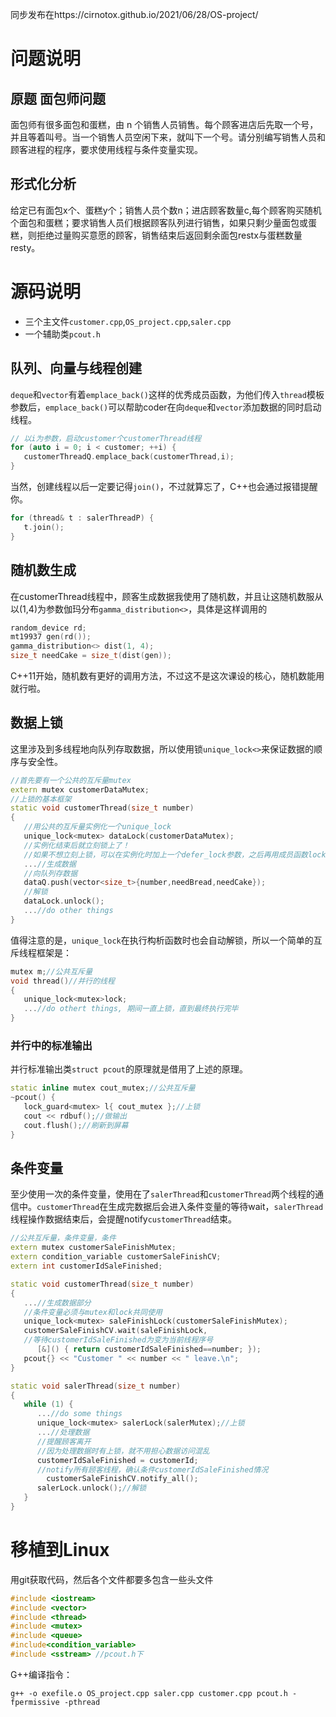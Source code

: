 同步发布在https://cirnotox.github.io/2021/06/28/OS-project/
# 问题说明
## 原题 面包师问题
面包师有很多面包和蛋糕，由 n 个销售人员销售。每个顾客进店后先取一个号，并且等着叫号。当一个销售人员空闲下来，就叫下一个号。请分别编写销售人员和顾客进程的程序，要求使用线程与条件变量实现。
## 形式化分析
给定已有面包x个、蛋糕y个；销售人员个数n；进店顾客数量c,每个顾客购买随机个面包和蛋糕；要求销售人员们根据顾客队列进行销售，如果只剩少量面包或蛋糕，则拒绝过量购买意愿的顾客，销售结束后返回剩余面包restx与蛋糕数量resty。
# 源码说明
* 三个主文件`customer.cpp`,`OS_project.cpp`,`saler.cpp`
* 一个辅助类`pcout.h`
## 队列、向量与线程创建
`deque`和`vector`有着`emplace_back()`这样的优秀成员函数，为他们传入`thread`模板参数后，`emplace_back()`可以帮助coder在向`deque`和`vector`添加数据的同时启动线程。
```C++
// 以i为参数，启动customer个customerThread线程
for (auto i = 0; i < customer; ++i) {
   customerThreadQ.emplace_back(customerThread,i);
}
```
当然，创建线程以后一定要记得`join()`，不过就算忘了，C++也会通过报错提醒你。
```C++
for (thread& t : salerThreadP) {
   t.join();
}
```
## 随机数生成
在customerThread线程中，顾客生成数据我使用了随机数，并且让这随机数服从以(1,4)为参数伽玛分布`gamma_distribution<>`，具体是这样调用的
```cpp
random_device rd;   
mt19937 gen(rd());  
gamma_distribution<> dist(1, 4);
size_t needCake = size_t(dist(gen));
```
C++11开始，随机数有更好的调用方法，不过这不是这次课设的核心，随机数能用就行啦。
## 数据上锁
这里涉及到多线程地向队列存取数据，所以使用锁`unique_lock<>`来保证数据的顺序与安全性。
```cpp
//首先要有一个公共的互斥量mutex
extern mutex customerDataMutex;
//上锁的基本框架
static void customerThread(size_t number)
{
   //用公共的互斥量实例化一个unique_lock
   unique_lock<mutex> dataLock(customerDataMutex);
   //实例化结束后就立刻锁上了！
   //如果不想立刻上锁，可以在实例化时加上一个defer_lock参数，之后再用成员函数lock()上锁
   ...//生成数据
   //向队列存数据
   dataQ.push(vector<size_t>{number,needBread,needCake});
   //解锁
   dataLock.unlock();
   ...//do other things
}
```
值得注意的是，`unique_lock`在执行构析函数时也会自动解锁，所以一个简单的互斥线程框架是：
```cpp
mutex m;//公共互斥量
void thread()//并行的线程
{
   unique_lock<mutex>lock;
   ...//do othert things, 期间一直上锁，直到最终执行完毕
}
```
### 并行中的标准输出
并行标准输出类`struct pcout`的原理就是借用了上述的原理。
```cpp
static inline mutex cout_mutex;//公共互斥量
~pcout() {
   lock_guard<mutex> l{ cout_mutex };//上锁
   cout << rdbuf();//做输出
   cout.flush();//刷新到屏幕
}
```
## 条件变量
至少使用一次的条件变量，使用在了`salerThread`和`customerThread`两个线程的通信中。`customerThread`在生成完数据后会进入条件变量的等待wait，`salerThread`线程操作数据结束后，会提醒notify`customerThread`结束。
```cpp
//公共互斥量，条件变量，条件
extern mutex customerSaleFinishMutex;
extern condition_variable customerSaleFinishCV;
extern int customerIdSaleFinished;

static void customerThread(size_t number)
{
   ...//生成数据部分
   //条件变量必须与mutex和lock共同使用
   unique_lock<mutex> saleFinishLock(customerSaleFinishMutex);
   customerSaleFinishCV.wait(saleFinishLock,
   //等待customerIdSaleFinished为变为当前线程序号
      [&]() { return customerIdSaleFinished==number; });
   pcout{} << "Customer " << number << " leave.\n";
}

static void salerThread(size_t number)
{
   while (1) {
      ...//do some things
      unique_lock<mutex> salerLock(salerMutex);//上锁
      ...//处理数据
      //提醒顾客离开
      //因为处理数据时有上锁，就不用担心数据访问混乱
      customerIdSaleFinished = customerId;
      //notify所有顾客线程，确认条件customerIdSaleFinished情况
		customerSaleFinishCV.notify_all();
      salerLock.unlock();//解锁
   }
}
```
# 移植到Linux
用git获取代码，然后各个文件都要多包含一些头文件
```cpp
#include <iostream>
#include <vector>
#include <thread>
#include <mutex>
#include <queue>
#include<condition_variable>
#include <sstream> //pcout.h下
```
G++编译指令：
```
g++ -o exefile.o OS_project.cpp saler.cpp customer.cpp pcout.h -fpermissive -pthread
```
